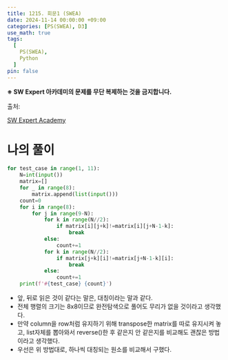 ```yaml
---
title: 1215. 회문1 (SWEA)
date: 2024-11-14 00:00:00 +09:00
categories: [PS(SWEA), D3]
use_math: true
tags:
  [
    PS(SWEA),
    Python
  ]
pin: false
---
```


**※ SW Expert 아카데미의 문제를 무단 복제하는 것을 금지합니다.**

출처: 

[SW Expert Academy](https://swexpertacademy.com/main/code/problem/problemDetail.do?problemLevel=3&contestProbId=AV14QpAaAAwCFAYi&categoryId=AV14QpAaAAwCFAYi&categoryType=CODE&problemTitle=&orderBy=INQUERY_COUNT&selectCodeLang=PYTHON&select-1=3&pageSize=10&pageIndex=1)

# 나의 풀이

```python
for test_case in range(1, 11):
    N=int(input())
    matrix=[]
    for _ in range(8):
        matrix.append(list(input()))
    count=0
    for i in range(8):
        for j in range(9-N):
            for k in range(N//2):
                if matrix[i][j+k]!=matrix[i][j+N-1-k]:
                    break
            else:
                count+=1
            for k in range(N//2):
                if matrix[j+k][i]!=matrix[j+N-1-k][i]:
                    break
            else:
                count+=1
    print(f'#{test_case} {count}')
```

- 앞, 뒤로 읽은 것이 같다는 말은, 대칭이라는 말과 같다.
- 전체 행렬의 크기는 8x8이므로 완전탐색으로 풀어도 무리가 없을 것이라고 생각했다.
- 만약 column을 row처럼 유지하기 위해 transpose한 matrix를 따로 유지시켜 놓고, list자체를 뽑아와서 reverse()한 후 같은지 안 같은지를 비교해도 괜찮은 방법이라고 생각했다.
- 우선은 위 방법대로, 하나씩 대칭되는 원소를 비교해서 구했다.